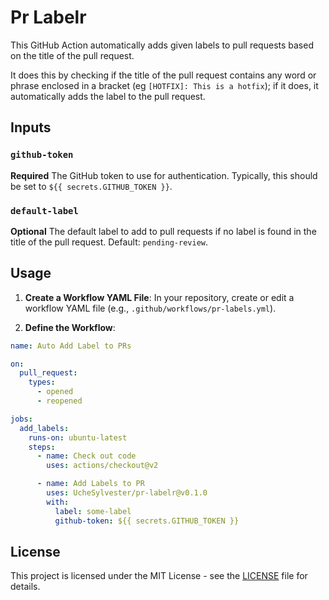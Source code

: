 # Pr Labelr

This GitHub Action automatically adds given labels to pull requests based on the title of the pull request.

It does this by checking if the title of the pull request contains any word or phrase enclosed in a bracket (eg `[HOTFIX]: This is a hotfix`); if it does, it automatically adds the label to the pull request.

## Inputs

### `github-token`

**Required** The GitHub token to use for authentication. Typically, this should be set to `${{ secrets.GITHUB_TOKEN }}`.

### `default-label`

**Optional** The default label to add to pull requests if no label is found in the title of the pull request. Default: `pending-review`.

## Usage

1. **Create a Workflow YAML File**: In your repository, create or edit a workflow YAML file (e.g., `.github/workflows/pr-labels.yml`).

2. **Define the Workflow**:

```yaml
name: Auto Add Label to PRs

on:
  pull_request:
    types:
      - opened
      - reopened

jobs:
  add_labels:
    runs-on: ubuntu-latest
    steps:
      - name: Check out code
        uses: actions/checkout@v2

      - name: Add Labels to PR
        uses: UcheSylvester/pr-labelr@v0.1.0
        with:
          label: some-label
          github-token: ${{ secrets.GITHUB_TOKEN }}
```

## License

This project is licensed under the MIT License - see the [LICENSE](LICENSE) file for details.
